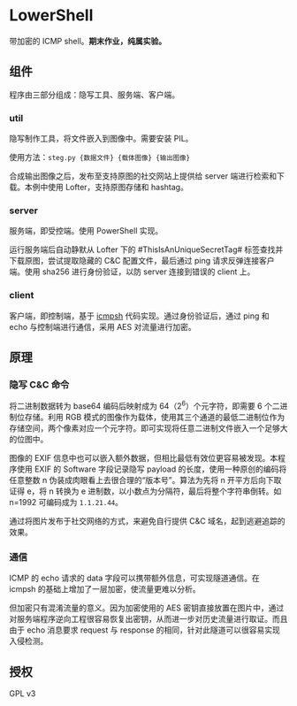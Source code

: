# LowerShell

带加密的 ICMP shell。**期末作业，纯属实验。**

## 组件

程序由三部分组成：隐写工具、服务端、客户端。

### util

隐写制作工具，将文件嵌入到图像中。需要安装 PIL。

使用方法：`steg.py {数据文件} {载体图像} {输出图像}`

合成输出图像之后，发布至支持原图的社交网站上提供给 server 端进行检索和下载。本例中使用 Lofter，支持原图存储和 hashtag。

### server

服务端，即受控端。使用 PowerShell 实现。

运行服务端后自动静默从 Lofter 下的 #ThisIsAnUniqueSecretTag# 标签查找并下载原图，尝试提取隐藏的 C&C 配置文件，最后通过 ping 请求反弹连接客户端。使用 sha256 进行身份验证，以防 server 连接到错误的 client 上。

### client

客户端，即控制端，基于 [icmpsh](https://github.com/inquisb/icmpsh) 代码实现。通过身份验证后，通过 ping 和 echo 与控制端进行通信，采用 AES 对流量进行加密。

## 原理

### 隐写 C&C 命令

将二进制数据转为 base64 编码后映射成为 64（2<sup>6</sup>）个元字符，即需要 6 个二进制位存储。利用 RGB 模式的图像作为载体，使用其三个通道的最低二进制位作为存储空间，两个像素对应一个元字符。即可实现将任意二进制文件嵌入一个足够大的位图中。

图像的 EXIF 信息中也可以嵌入额外数据，但相比最低有效位更容易被发现。本程序使用 EXIF 的 Software 字段记录隐写 payload 的长度，使用一种原创的编码将任意整数 n 伪装成肉眼看上去很合理的“版本号”。算法为先将 n 开平方后向下取证得 e，将 n 转换为 e 进制数，以小数点为分隔符，最后将整个字符串倒转。如 n=1992 可编码成为 `1.1.21.44`。

通过将图片发布于社交网络的方式，来避免自行提供 C&C 域名，起到逃避追踪的效果。

### 通信

ICMP 的 echo 请求的 data 字段可以携带额外信息，可实现隧道通信。在 icmpsh 的基础上增加了一层加密，使流量更难以分析。

但加密只有混淆流量的意义。因为加密使用的 AES 密钥直接放置在图片中，通过对服务端程序逆向工程很容易恢复出密钥，从而进一步对历史流量进行取证。而且由于 echo 消息要求 request 与 response 的相同，针对此隧道可以很容易实现入侵检测。

### 

## 授权

GPL v3